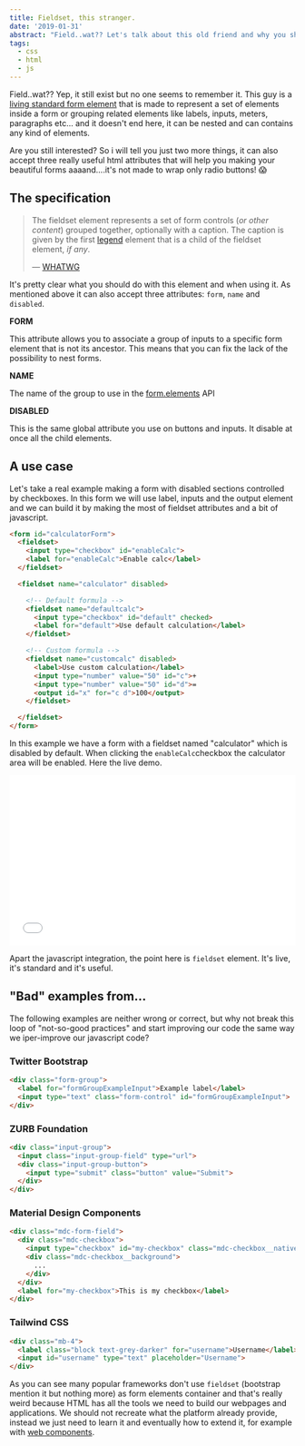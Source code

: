 ```yaml
---
title: Fieldset, this stranger.
date: '2019-01-31'
abstract: "Field..wat?? Let's talk about this old friend and why you should use it to group your form elements."
tags:
  - css
  - html
  - js
---
```


Field..wat?? Yep, it still exist but no one seems to remember it. This guy is a [living standard form element](https://html.spec.whatwg.org/multipage/form-elements.html#the-fieldset-element) that is made to represent a set of elements inside a form or grouping related elements like labels, inputs, meters, paragraphs etc... and it doesn't end here, it can be nested and can contains any kind of elements.

Are you still interested? So i will tell you just two more things, it can also accept three really useful html attributes that will help you making your beautiful forms aaaand....it's not made to wrap only radio buttons! 😱

## The specification

> The fieldset element represents a set of form controls (*or other content*) grouped together, optionally with a caption. The caption is given by the first [legend](https://html.spec.whatwg.org/multipage/form-elements.html#the-legend-element) element that is a child of the fieldset element, *if any*.
>
> — [WHATWG](https://html.spec.whatwg.org/multipage/form-elements.html#the-fieldset-element)

It's pretty clear what you should do with this element and when using it. As mentioned above it can also accept three attributes: `form`, `name` and `disabled`.

**FORM**

This attribute allows you to associate a group of inputs to a specific form element that is not its ancestor. This means that you can fix the lack of the possibility to nest forms.

**NAME**

The name of the group to use in the [form.elements](https://html.spec.whatwg.org/multipage/forms.html#dom-form-elements) API

**DISABLED**

This is the same global attribute you use on buttons and inputs. It disable at once all the child elements.



## A use case

Let's take a real example making a form with disabled sections controlled by checkboxes. In this form we will use label, inputs and the output element and we can build it by making the most of fieldset attributes and a bit of javascript.

```html
<form id="calculatorForm">
  <fieldset>
    <input type="checkbox" id="enableCalc">
    <label for="enableCalc">Enable calc</label>
  </fieldset>

  <fieldset name="calculator" disabled>

    <!-- Default formula -->
    <fieldset name="defaultcalc">
      <input type="checkbox" id="default" checked>
      <label for="default">Use default calculation</label>
    </fieldset>

    <!-- Custom formula -->
    <fieldset name="customcalc" disabled>
      <label>Use custom calculation</label>
      <input type="number" value="50" id="c">+
      <input type="number" value="50" id="d">=
      <output id="x" for="c d">100</output>
    </fieldset>

  </fieldset>
</form>
```

In this example we have a form with a fieldset named "calculator" which is disabled by default. When clicking the `enableCalc`checkbox the calculator area will be enabled. Here the live demo.

<iframe width="100%" height="300" src="//jsfiddle.net/equinusocio/2fm4Lksc/embedded/result,html/" allowfullscreen="allowfullscreen" allowpaymentrequest frameborder="0"></iframe>

Apart the javascript integration, the point here is `fieldset` element. It's live, it's standard and it's useful.

## "Bad" examples from...

The following examples are neither wrong or correct, but why not break this loop of "not-so-good practices" and start improving our code the same way we iper-improve our javascript code?

### Twitter Bootstrap

```html
<div class="form-group">
  <label for="formGroupExampleInput">Example label</label>
  <input type="text" class="form-control" id="formGroupExampleInput">
</div>
```
### ZURB Foundation
```html
<div class="input-group">
  <input class="input-group-field" type="url">
  <div class="input-group-button">
    <input type="submit" class="button" value="Submit">
  </div>
</div>
```
### Material Design Components
```html
<div class="mdc-form-field">
  <div class="mdc-checkbox">
    <input type="checkbox" id="my-checkbox" class="mdc-checkbox__native-control"/>
    <div class="mdc-checkbox__background">
      ...
    </div>
  </div>
  <label for="my-checkbox">This is my checkbox</label>
</div>
```
### Tailwind CSS
```html
<div class="mb-4">
  <label class="block text-grey-darker" for="username">Username</label>
  <input id="username" type="text" placeholder="Username">
</div>
```

As you can see many popular frameworks don't use `fieldset` (bootstrap mention it but nothing more) as form elements container and that's really weird because HTML has all the tools we need to build our webpages and applications. We should not recreate what the platform already provide, instead we just need to learn it and eventually how to extend it, for example with [web components](https://equinusocio.dev/blog/web-components-the-right-way).
